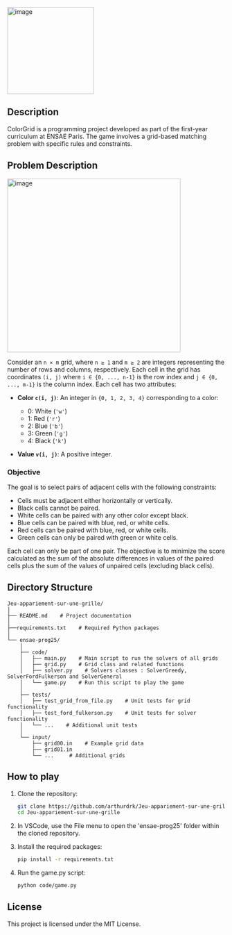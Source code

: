 <img width="200" alt="image" src="https://github.com/user-attachments/assets/536d54e2-bfd8-40b4-919e-80e28ae60b50" />

## Description

ColorGrid is a programming project developed as part of the first-year curriculum at ENSAE Paris. The game involves a grid-based matching problem with specific rules and constraints.

## Problem Description
<img width="400" alt="image" src="https://github.com/user-attachments/assets/4428a98a-1e09-4fa4-97fb-8e00bd2b01b0" />



Consider an `n × m` grid, where `n ≥ 1` and `m ≥ 2` are integers representing the number of rows and columns, respectively. Each cell in the grid has coordinates `(i, j)` where `i ∈ {0, ..., n-1}` is the row index and `j ∈ {0, ..., m-1}` is the column index. Each cell has two attributes:

- **Color `c(i, j)`**: An integer in `{0, 1, 2, 3, 4}` corresponding to a color:
  - 0: White (`'w'`)
  - 1: Red (`'r'`)
  - 2: Blue (`'b'`)
  - 3: Green (`'g'`)
  - 4: Black (`'k'`)

- **Value `v(i, j)`**: A positive integer.

### Objective

The goal is to select pairs of adjacent cells with the following constraints:

- Cells must be adjacent either horizontally or vertically.
- Black cells cannot be paired.
- White cells can be paired with any other color except black.
- Blue cells can be paired with blue, red, or white cells.
- Red cells can be paired with blue, red, or white cells.
- Green cells can only be paired with green or white cells.

Each cell can only be part of one pair. The objective is to minimize the score calculated as the sum of the absolute differences in values of the paired cells plus the sum of the values of unpaired cells (excluding black cells).

## Directory Structure

```
Jeu-appariement-sur-une-grille/
│
├── README.md    # Project documentation
│
├──requirements.txt    # Required Python packages
│
└── ensae-prog25/
    │
    ├── code/
    │   ├── main.py    # Main script to run the solvers of all grids
    │   ├── grid.py    # Grid class and related functions
    │   ├── solver.py    # Solvers classes : SolverGreedy, SolverFordFulkerson and SolverGeneral
    │   └── game.py    # Run this script to play the game
    │
    ├── tests/
    │   ├── test_grid_from_file.py    # Unit tests for grid functionality
    │   ├── test_ford_fulkerson.py    # Unit tests for solver functionality
    │   └── ...    # Additional unit tests
    │
    └── input/
        ├── grid00.in    # Example grid data
        ├── grid01.in     
        └── ...     # Additional grids

```

## How to play

1. Clone the repository:
   ```bash
   git clone https://github.com/arthurdrk/Jeu-appariement-sur-une-grille.git
   cd Jeu-appariement-sur-une-grille
   ```

2. In VSCode, use the File menu to open the 'ensae-prog25' folder within the cloned repository.

3. Install the required packages:
   ```bash
   pip install -r requirements.txt
   ```

4. Run the game.py script:
   ```bash
   python code/game.py
   ```
   
## License

This project is licensed under the MIT License.

